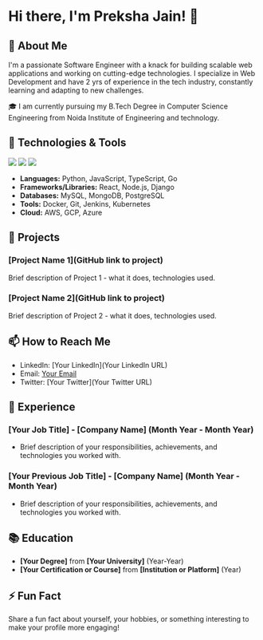 # Hi there, I'm Preksha Jain! 👋

## 🚀 About Me
I'm a passionate Software Engineer with a knack for building scalable web applications and working on cutting-edge technologies. I specialize in Web Development and have 2 yrs of experience in the tech industry, constantly learning and adapting to new challenges.

🎓 I am currently pursuing my B.Tech Degree in Computer Science Engineering from Noida Institute of Engineering and technology.

## 🔧 Technologies & Tools
![](https://img.shields.io/badge/Code-JavaScript-informational?style=flat&logo=javascript&logoColor=white&color=2bbc8a)
![](https://img.shields.io/badge/Code-Python-informational?style=flat&logo=python&logoColor=white&color=2bbc8a)
![](https://img.shields.io/badge/Code-React-informational?style=flat&logo=react&logoColor=white&color=2bbc8a)
<!-- Add or remove badges as per your skills -->

* **Languages:** Python, JavaScript, TypeScript, Go
* **Frameworks/Libraries:** React, Node.js, Django
* **Databases:** MySQL, MongoDB, PostgreSQL
* **Tools:** Docker, Git, Jenkins, Kubernetes
* **Cloud:** AWS, GCP, Azure
<!-- Customize this section based on your skills -->

## 🌟 Projects
### [Project Name 1](GitHub link to project)
Brief description of Project 1 - what it does, technologies used.

### [Project Name 2](GitHub link to project)
Brief description of Project 2 - what it does, technologies used.

<!-- Repeat this block for more projects -->

## 📫 How to Reach Me
- LinkedIn: [Your LinkedIn](Your LinkedIn URL)
- Email: [Your Email](mailto:your.email@example.com)
- Twitter: [Your Twitter](Your Twitter URL)

## 💼 Experience
### [Your Job Title] - [Company Name] (Month Year - Month Year)
- Brief description of your responsibilities, achievements, and technologies you worked with.

### [Your Previous Job Title] - [Company Name] (Month Year - Month Year)
- Brief description of your responsibilities, achievements, and technologies you worked with.

<!-- Repeat this block for more positions -->

## 📚 Education
- **[Your Degree]** from **[Your University]** (Year-Year)
- **[Your Certification or Course]** from **[Institution or Platform]** (Year)

<!-- Repeat this block for more educational qualifications -->

## ⚡ Fun Fact
Share a fun fact about yourself, your hobbies, or something interesting to make your profile more engaging!

<!-- This is a simple markdown template for a software engineer's GitHub README.md. You can customize the content, add or remove sections, and modify the styling as per your preference. -->
